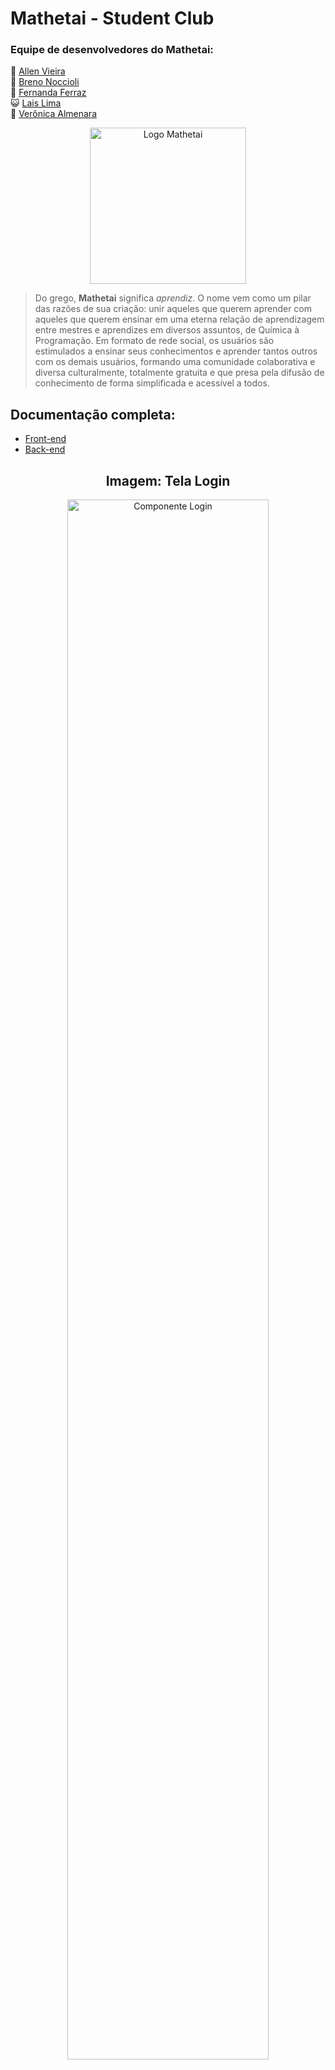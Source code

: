 # Mathetai - Student Club
### Equipe de desenvolvedores do Mathetai:
🐼 [Allen Vieira]
<br>
🐯 [Breno Noccioli]
<br>
🐶 [Fernanda Ferraz]
<br>
😺 [Lais Lima]
<br>
🦊 [Verônica Almenara]

<p align="center"><img align="center" alt = "Logo Mathetai" width = "250px" src = "https://i.imgur.com/jIRX2qx.png" /></p>

> Do grego, <strong>Mathetai</strong> significa <em>aprendiz</em>. O nome vem como um pilar das razões de sua criação: unir aqueles que querem aprender com aqueles que querem ensinar em uma eterna relação de aprendizagem entre mestres e aprendizes em diversos assuntos, de Química à Programação. Em formato de rede social, os usuários são estimulados a ensinar seus conhecimentos e aprender tantos outros com os demais usuários, formando uma comunidade colaborativa e diversa culturalmente, totalmente gratuita e que presa pela difusão de conhecimento de forma simplificada e acessível a todos.

## Documentação completa:
- [Front-end]
- [Back-end]

<h2 align="center">Imagem: Tela Login</h2> 
<p align="center"><img align = "center" alt = "Componente Login" width="80%" src = "https://i.imgur.com/rvLojc0.jpg" /></p>

<h2 align="center">Tenha você também a experiência de ser um Mathetaiano!</h2> 
<h4 align="center">Aponte a câmera do seu celular para o QR Code e acesse o site.</h4> 
<p align="center"><img align = "center" alt = "Componente Login" width="30%" src = "https://i.imgur.com/HDn3PFL.jpg" /></p>

<p align="center"> Mathetai é a mais nova comunidade para o compartilhamento de conhecimento, <br> unindo quem deseja ensinar e quem deseja aprender em uma mesma plataforma.</p>

[back-end]: <https://github.com/vnalmenara/Projeto-Integrador-Rede-Social-Educacao/blob/main/documentacao/documentacao.md/>
[front-end]: <https://github.com/vnalmenara/Projeto-Integrador-Rede-Social-Educacao-Front-End/tree/main/documentation/>
[site]: <https://mathetai.herokuapp.com/>
[allen vieira]: <https://github.com/AllenLVieira/>
[breno noccioli]: <https://github.com/BrenoNoccioli/>
[fernanda ferraz]: <https://github.com/fernandaferraz951/>
[lais lima]: <https://github.com/LaisLimaSantos/>
[verônica almenara]: <https://github.com/vnalmenara/>
